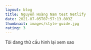 ```yaml
---
layout: blog
title: Nguyễn Hoàng Nam test Netlify
date: 2021-07-05T07:57:13.803Z
thumbnail: images/style-guide.jpg
rating: 3
---
```

Tôi đang thử cấu hình lại xem sao
